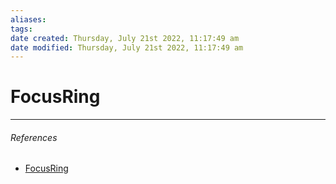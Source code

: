 ```yaml
---
aliases: 
tags: 
date created: Thursday, July 21st 2022, 11:17:49 am
date modified: Thursday, July 21st 2022, 11:17:49 am
---
```


# FocusRing

---

###### References

- [FocusRing](https://react-spectrum.adobe.com/react-aria/FocusRing.html)